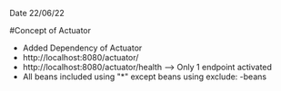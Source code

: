 Date 22/06/22

#Concept of Actuator
* Added Dependency of Actuator
* http://localhost:8080/actuator/
* http://localhost:8080/actuator/health --> Only 1 endpoint activated
* All beans included using "*" except beans using exclude: -beans